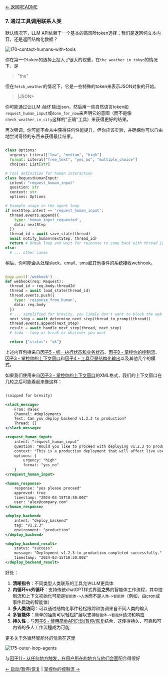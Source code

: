 [← 返回README](https://github.com/humanlayer/12-factor-agents/blob/main/README.md)

### 7. 通过工具调用联系人类

默认情况下，LLM API依赖于一个基本的高风险token选择：我们是返回纯文本内容，还是返回结构化数据？

![170-contact-humans-with-tools](https://github.com/humanlayer/12-factor-agents/blob/main/img/170-contact-humans-with-tools.png)

你在第一个token的选择上投入了很大的权重，在`the weather in tokyo`的情况下，是

> "the"

但在`fetch_weather`的情况下，它是一些特殊的token来表示JSON对象的开始。

> |JSON>

你可能通过让LLM *始终* 输出json，然后用一些自然语言token如`request_human_input`或`done_for_now`来声明它的意图（而不是像`check_weather_in_city`这样的"正确"工具）来获得更好的结果。

再次强调，你可能不会从中获得任何性能提升，但你应该实验，并确保你可以自由地尝试奇怪的东西来获得最佳结果。

```python

class Options:
  urgency: Literal["low", "medium", "high"]
  format: Literal["free_text", "yes_no", "multiple_choice"]
  choices: List[str]

# Tool definition for human interaction
class RequestHumanInput:
  intent: "request_human_input"
  question: str
  context: str
  options: Options

# Example usage in the agent loop
if nextStep.intent == 'request_human_input':
  thread.events.append({
    type: 'human_input_requested',
    data: nextStep
  })
  thread_id = await save_state(thread)
  await notify_human(nextStep, thread_id)
  return # Break loop and wait for response to come back with thread ID
else:
  # ... other cases
```

稍后，你可能会从处理slack、email、sms或其他事件的系统接收webhook。

```python

@app.post('/webhook')
def webhook(req: Request):
  thread_id = req.body.threadId
  thread = await load_state(thread_id)
  thread.events.push({
    type: 'response_from_human',
    data: req.body
  })
  # ... simplified for brevity, you likely don't want to block the web worker here
  next_step = await determine_next_step(thread_to_prompt(thread))
  thread.events.append(next_step)
  result = await handle_next_step(thread, next_step)
  # todo - loop or break or whatever you want

  return {"status": "ok"}
```

上述内容包括来自[因子5 - 统一执行状态和业务状态](https://github.com/humanlayer/12-factor-agents/blob/main/content/factor-05-unify-execution-state.md)、[因子8 - 掌控你的控制流](https://github.com/humanlayer/12-factor-agents/blob/main/content/factor-08-own-your-control-flow.md)、[因子3 - 掌控你的上下文窗口](https://github.com/humanlayer/12-factor-agents/blob/main/content/factor-03-own-your-context-window.md)和[因子4 - 工具只是结构化输出](https://github.com/humanlayer/12-factor-agents/blob/main/content/factor-04-tools-are-structured-outputs.md)以及其他几个的模式。

如果我们使用来自[因子3 - 掌控你的上下文窗口](https://github.com/humanlayer/12-factor-agents/blob/main/content/factor-03-own-your-context-window.md)的XML格式，我们的上下文窗口在几轮之后可能看起来像这样：

```xml

(snipped for brevity)

<slack_message>
    From: @alex
    Channel: #deployments
    Text: Can you deploy backend v1.2.3 to production?
    Thread: []
</slack_message>

<request_human_input>
    intent: "request_human_input"
    question: "Would you like to proceed with deploying v1.2.3 to production?"
    context: "This is a production deployment that will affect live users."
    options: {
        urgency: "high"
        format: "yes_no"
    }
</request_human_input>

<human_response>
    response: "yes please proceed"
    approved: true
    timestamp: "2024-03-15T10:30:00Z"
    user: "alex@company.com"
</human_response>

<deploy_backend>
    intent: "deploy_backend"
    tag: "v1.2.3"
    environment: "production"
</deploy_backend>

<deploy_backend_result>
    status: "success"
    message: "Deployment v1.2.3 to production completed successfully."
    timestamp: "2024-03-15T10:30:00Z"
</deploy_backend_result>
```


好处：

1. **清晰指令**：不同类型人类联系的工具允许LLM更具体
2. **内循环vs外循环**：支持传统chatGPT样式界面**之外**的智能体工作流程，其中控制流和上下文初始化可能是`智能体->人类`而不是`人类->智能体`（例如，由cron或事件启动的智能体）
3. **多人类访问**：可以通过结构化事件轻松跟踪和协调来自不同人类的输入
4. **多智能体**：简单的抽象可以轻松扩展以支持`智能体->智能体`请求和响应
5. **持久性**：与[因子6 - 使用简单API启动/暂停/恢复](https://github.com/humanlayer/12-factor-agents/blob/main/content/factor-06-launch-pause-resume.md)结合，这使得持久、可靠和可内省的多人工作流程成为可能

[更多关于外循环智能体的信息在这里](https://theouterloop.substack.com/p/openais-realtime-api-is-a-step-towards)

![175-outer-loop-agents](https://github.com/humanlayer/12-factor-agents/blob/main/img/175-outer-loop-agents.png)

与[因子11 - 从任何地方触发，在用户所在的地方与他们会面](https://github.com/humanlayer/12-factor-agents/blob/main/content/factor-11-trigger-from-anywhere.md)配合得很好

[← 启动/暂停/恢复](https://github.com/humanlayer/12-factor-agents/blob/main/content/factor-06-launch-pause-resume.md) | [掌控你的控制流 →](https://github.com/humanlayer/12-factor-agents/blob/main/content/factor-08-own-your-control-flow.md)